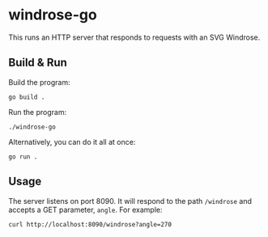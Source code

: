# windrose-go

This runs an HTTP server that responds to requests with an SVG Windrose.

## Build & Run

Build the program:
```
go build .
```

Run the program:
```
./windrose-go
```

Alternatively, you can do it all at once:
```
go run .
```

## Usage

The server listens on port 8090. It will respond to the path `/windrose` and accepts a GET parameter, `angle`. For example:

```
curl http://localhost:8090/windrose?angle=270
```
